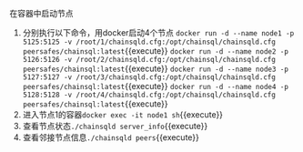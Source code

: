 在容器中启动节点

1. 分别执行以下命令，用docker启动4个节点
`docker run -d --name node1 -p 5125:5125 -v /root/1/chainsqld.cfg:/opt/chainsql/chainsqld.cfg peersafes/chainsql:latest`{{execute}}
`docker run -d --name node2 -p 5126:5126 -v /root/2/chainsqld.cfg:/opt/chainsql/chainsqld.cfg peersafes/chainsql:latest`{{execute}}
`docker run -d --name node3 -p 5127:5127 -v /root/3/chainsqld.cfg:/opt/chainsql/chainsqld.cfg peersafes/chainsql:latest`{{execute}}
`docker run -d --name node4 -p 5128:5128 -v /root/4/chainsqld.cfg:/opt/chainsql/chainsqld.cfg peersafes/chainsql:latest`{{execute}}
2. 进入节点1的容器`docker exec -it node1 sh`{{execute}}
3. 查看节点状态`./chainsqld server_info`{{execute}}
4. 查看邻接节点信息`./chainsqld peers`{{execute}}
